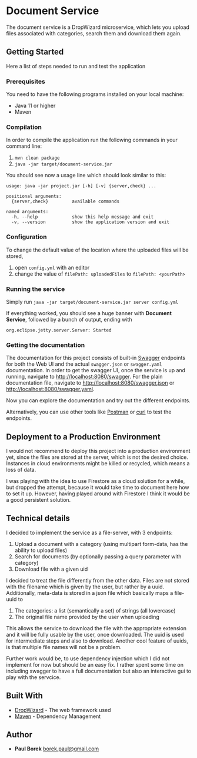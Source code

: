 # Document Service

The document service is a DropWizard microservice,
which lets you upload files associated with categories,
search them and download them again.

## Getting Started

Here a list of steps needed to run and test the application

### Prerequisites

You need to have the following programs installed on your local machine:

- Java 11 or higher
- Maven

### Compilation

In order to compile the application run the following commands in your command line:

1. ```mvn clean package```
2. ```java -jar target/document-service.jar```

You should see now a usage line which should look similar to this:
~~~
usage: java -jar project.jar [-h] [-v] {server,check} ...

positional arguments:
  {server,check}         available commands

named arguments:
  -h, --help             show this help message and exit
  -v, --version          show the application version and exit
~~~

### Configuration

To change the default value of the location where the uploaded files will be stored, 
1. open `config.yml` with an editor
2. change the value of `filePath: uploadedFiles` to `filePath: <yourPath>`

### Running the service

Simply run ```java -jar target/document-service.jar server config.yml```

If everything worked, you should see a huge banner with **Document Service**, followed by a bunch of output, ending with 
~~~
org.eclipse.jetty.server.Server: Started
~~~


### Getting the documentation

The documentation for this project consists of built-in [Swagger](https://swagger.io/) endpoints for both the Web UI
and the actual `swagger.json` or `swagger.yaml` documentation.
In order to get the swagger UI, once the service is up and running, navigate to <http://localhost:8080/swagger>.
For the plain documentation file, navigate to <http://localhost:8080/swagger.json> or <http://localhost:8080/swagger.yaml>.

Now you can explore the documentation and try out the different endpoints.

Alternatively, you can use other tools like [Postman](https://www.postman.com/) or [curl](https://curl.haxx.se/) to test the endpoints.



## Deployment to a Production Environment

I would not recommend to deploy this project into a production environment yet,
since the files are stored at the server,
which is not the desired choice. Instances in cloud environments might be killed or recycled, which means a loss of data.

I was playing with the idea to use Firestore as a cloud solution for a while,
but dropped the attempt, because it would take time to document here how to set it up.
However, having played around with Firestore I think it would be a good persistent solution.

## Technical details

I decided to implement the service as a file-server, with 3 endpoints:
1. Upload a document with a category (using multipart form-data, has the ability to upload files)
2. Search for documents (by optionally passing a query parameter with category)
3. Download file with a given uid

I decided to treat the file differently from the other data.
Files are not stored with the filename which is given by the user, but rather by a uuid.
Additionally, meta-data is stored in a json file which basically maps a file-uuid to
1. The categories: a list (semantically a set) of strings (all lowercase)
2. The original file name provided by the user when uploading

This allows the service to download the file with the appropriate extension and it will be fully
usable by the user, once downloaded.
The uuid is used for intermediate steps and also to download.
Another cool feature of uuids, is that multiple file names will not be a problem.

Further work would be, to use dependency injection which I did not implement for now but should be an easy fix.
I rather spent some time on including swagger to have a full documentation but also an interactive gui to play with the servcice.

## Built With

* [DropWizard](http://www.dropwizard.io/1.0.2/docs/) - The web framework used
* [Maven](https://maven.apache.org/) - Dependency Management

## Author

* **Paul Borek** <borek.paul@gmail.com>
